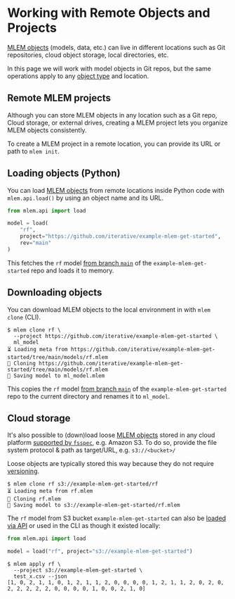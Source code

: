 # Working with Remote Objects and Projects

[MLEM objects] (models, data, etc.) can live in different locations such as Git
repositories, cloud object storage, local directories, etc.

<admon type="note">

In this page we will work with model objects in Git repos, but the same
operations apply to any [object type] and location.

</admon>

[mlem objects]: /doc/user-guide/basic-concepts#mlem-objects
[object type]: /doc/user-guide/basic-concepts#mlem-object-types

## Remote MLEM projects

Although you can store MLEM objects in any location such as a Git repo, Cloud
storage, or external drives, creating a MLEM project lets you organize MLEM
objects consistently.

To create a MLEM project in a remote location, you can provide its URL or path
to `mlem init`.

## Loading objects (Python)

You can load [MLEM objects] from remote locations inside Python code with
`mlem.api.load()` by using an object name and its URL.

```py
from mlem.api import load

model = load(
    "rf",
    project="https://github.com/iterative/example-mlem-get-started",
    rev="main"
)
```

This fetches the `rf` model [from branch `main`] of the
`example-mlem-get-started` repo and loads it to memory.

[from branch `main`]: https://github.com/iterative/example-mlem-get-started/

## Downloading objects

You can download MLEM objects to the local environment in with `mlem clone`
(CLI).

```cli
$ mlem clone rf \
  --project https://github.com/iterative/example-mlem-get-started \
  ml_model
⏳️ Loading meta from https://github.com/iterative/example-mlem-get-started/tree/main/models/rf.mlem
🐏 Cloning https://github.com/iterative/example-mlem-get-started/tree/main/models/rf.mlem
💾 Saving model to ml_model.mlem
```

This copies the `rf` model [from branch `main`] of the
`example-mlem-get-started` repo to the current directory and renames it to
`ml_model`.

## Cloud storage

It's also possible to (down)load loose [MLEM objects] stored in any cloud
platform [supported by `fsspec`], e.g. Amazon S3. To do so, provide the file
system protocol & path as target/URL, e.g. `s3://<bucket>/`

<admon type="tip">

Loose objects are typically stored this way because they do not require
[versioning].

</admon>

```cli
$ mlem clone rf s3://example-mlem-get-started/rf
⏳️ Loading meta from rf.mlem
🐏 Cloning rf.mlem
💾 Saving model to s3://example-mlem-get-started/rf.mlem
```

The `rf` model from S3 bucket `example-mlem-get-started` can also be
[loaded via API](#loading-objects-api) or used in the CLI as though it existed
locally:

```py
from mlem.api import load

model = load("rf", project="s3://example-mlem-get-started")
```

```cli
$ mlem apply rf \
  --project s3://example-mlem-get-started \
  test_x.csv --json
[1, 0, 2, 1, 1, 0, 1, 2, 1, 1, 2, 0, 0, 0, 0, 1, 2, 1, 1, 2, 0, 2, 0, 2, 2, 2, 2, 2, 0, 0, 0, 0, 1, 0, 0, 2, 1, 0]
```

[supported by `fsspec`]:
  https://filesystem-spec.readthedocs.io/en/latest/api.html#built-in-implementations
[versioning]: https://dvc.org/doc/use-cases/versioning-data-and-model-files
